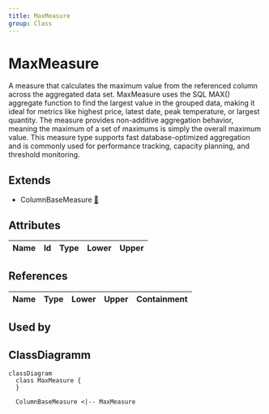 ```yaml
---
title: MaxMeasure
group: Class
---
```


# MaxMeasure<a name="class-maxmeasure"></a>

A measure that calculates the maximum value from the referenced column across the aggregated data set. MaxMeasure uses the SQL MAX() aggregate function to find the largest value in the grouped data, making it ideal for metrics like highest price, latest date, peak temperature, or largest quantity. The measure provides non-additive aggregation behavior, meaning the maximum of a set of maximums is simply the overall maximum value. This measure type supports fast database-optimized aggregation and is commonly used for performance tracking, capacity planning, and threshold monitoring.
## Extends
- ColumnBaseMeasure [🔗](./class-ColumnBaseMeasure)
## Attributes

<table>
  <thead>
    <tr>
      <th>Name</th>
      <th>Id</th>
      <th>Type</th>
      <th>Lower</th>
      <th>Upper</th>
    </tr>
  </thead>
  <tbody>
  </tbody>
</table>

## References

<table>
  <thead>
    <tr>
      <th>Name</th>
      <th>Type</th>
      <th>Lower</th>
      <th>Upper</th>
      <th>Containment</th>
    </tr>
  </thead>
  <tbody>
  </tbody>
</table>



## Used by


## ClassDiagramm

```mermaid
classDiagram
  class MaxMeasure {
  }

  ColumnBaseMeasure <|-- MaxMeasure

```
